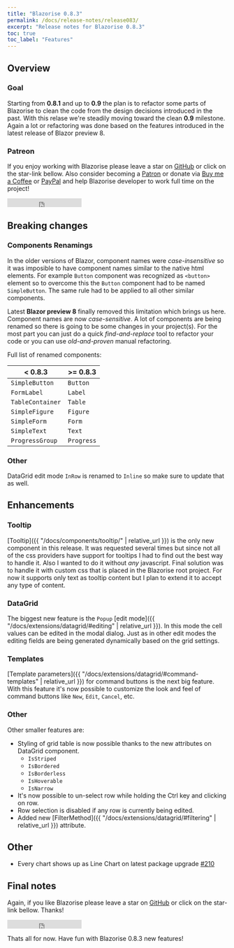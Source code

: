 ```yaml
---
title: "Blazorise 0.8.3"
permalink: /docs/release-notes/release083/
excerpt: "Release notes for Blazorise 0.8.3"
toc: true
toc_label: "Features"
---
```


## Overview

### Goal

Starting from **0.8.1** and up to **0.9** the plan is to refactor some parts of Blazorise to clean the code from the design decisions introduced in the past. With this relase we're steadily moving toward the clean **0.9** milestone. Again a lot or refactoring was done based on the features introduced in the latest release of Blazor preview 8.

### Patreon

If you enjoy working with Blazorise please leave a star on [GitHub](https://github.com/stsrki/Blazorise) or click on the star-link bellow. Also consider becoming a [Patron](https://www.patreon.com/mladenmacanovic) or donate via [Buy me a Coffee](https://www.buymeacoffee.com/mladenmacanovic) or [PayPal](https://www.paypal.me/mladenmacanovic) and help Blazorise developer to work full time on the project!

<iframe src="https://ghbtns.com/github-btn.html?user=stsrki&repo=Blazorise&type=star&count=true" frameborder="0" scrolling="0" width="170px" height="20px"></iframe>

## Breaking changes

### Components Renamings

In the older versions of Blazor, component names were _case-insensitive_ so it was imposible to have component names similar to the native html elements. For example `Button` component was recognized as `<button>` element so to overcome this the `Button` component had to be named `SimpleButton`. The same rule had to be applied to all other similar components.

Latest **Blazor preview 8** finally removed this limitation which brings us here. Component names are now _case-sensitive_. A lot of components are being renamed so there is going to be some changes in your project(s). For the most part you can just do a quick _find-and-replace_ tool to refactor your code or you can use _old-and-proven_ manual refactoring.

Full list of renamed components:

| < 0.8.3           | >= 0.8.3         |
|-------------------|------------------|
| `SimpleButton`    | `Button`         |
| `FormLabel`       | `Label`          |
| `TableContainer`  | `Table`          |
| `SimpleFigure`    | `Figure`         |
| `SimpleForm`      | `Form`           |
| `SimpleText`      | `Text`           |
| `ProgressGroup`   | `Progress`       |

### Other

DataGrid edit mode `InRow` is renamed to `Inline` so make sure to update that as well.

## Enhancements

### Tooltip

[Tooltip]({{ "/docs/components/tooltip/" | relative_url }}) is the only new component in this release. It was requested several times but since not all of the css providers have support for tooltips I had to find out the best way to handle it. Also I wanted to do it without _any_ javascript. Final solution was to handle it with custom css that is placed in the Blazorise root project. For now it supports only text as tooltip content but I plan to extend it to accept any type of content.

### DataGrid

The biggest new feature is the `Popup` [edit mode]({{ "/docs/extensions/datagrid/#editing" | relative_url }}). In this mode the cell values can be edited in the modal dialog. Just as in other edit modes the editing fields are being generated dynamically based on the grid settings.

### Templates

[Template parameters]({{ "/docs/extensions/datagrid/#command-templates" | relative_url }}) for command buttons is the next big feature. With this feature it's now possible to customize the look and feel of command buttons like `New`, `Edit`, `Cancel`, etc.

### Other

Other smaller features are:

- Styling of grid table is now possible thanks to the new attributes on DataGrid component. 
  - `IsStriped`
  - `IsBordered`
  - `IsBorderless`
  - `IsHoverable`
  - `IsNarrow`
- It's now possible to un-select row while holding the Ctrl key and clicking on row.
- Row selection is disabled if any row is currently being edited.
- Added new [FilterMethod]({{ "/docs/extensions/datagrid/#filtering" | relative_url }}) attribute.

## Other

- Every chart shows up as Line Chart on latest package upgrade [#210](https://github.com/stsrki/Blazorise/issues/210)

## Final notes

Again, if you like Blazorise please leave a star on [GitHub](https://github.com/stsrki/Blazorise) or click on the star-link bellow. Thanks!

<iframe src="https://ghbtns.com/github-btn.html?user=stsrki&repo=Blazorise&type=star&count=true" frameborder="0" scrolling="0" width="170px" height="20px"></iframe>


Thats all for now. Have fun with Blazorise 0.8.3 new features!